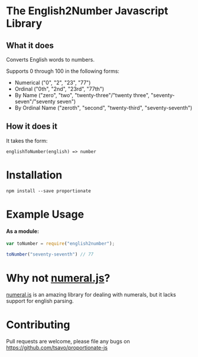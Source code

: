 # The English2Number Javascript Library

## What it does

Converts English words to numbers.

Supports 0 through 100 in the following forms:

- Numerical ("0", "2", "23", "77")
- Ordinal ("0th", "2nd", "23rd", "77th")
- By Name ("zero", "two", "twenty-three"/"twenty three", "seventy-seven"/"seventy seven")
- By Ordinal Name ("zeroth", "second", "twenty-third", "seventy-seventh")

## How it does it

It takes the form: 

    englishToNumber(english) => number

# Installation

    npm install --save proportionate 

# Example Usage

#### As a module:
```javascript
var toNumber = require("english2number");

toNumber("seventy-seventh") // 77
```

# Why not [numeral.js](http://numeraljs.com/)?

[numeral.js](http://numeraljs.com/) is an amazing library for dealing with numerals, but it lacks support for english parsing.

# Contributing
Pull requests are welcome, please file any bugs on https://github.com/tsavo/proportionate-js